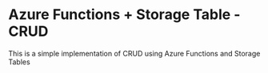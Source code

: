 # Azure Functions + Storage Table - CRUD
This is a simple implementation of CRUD using Azure Functions and Storage Tables
